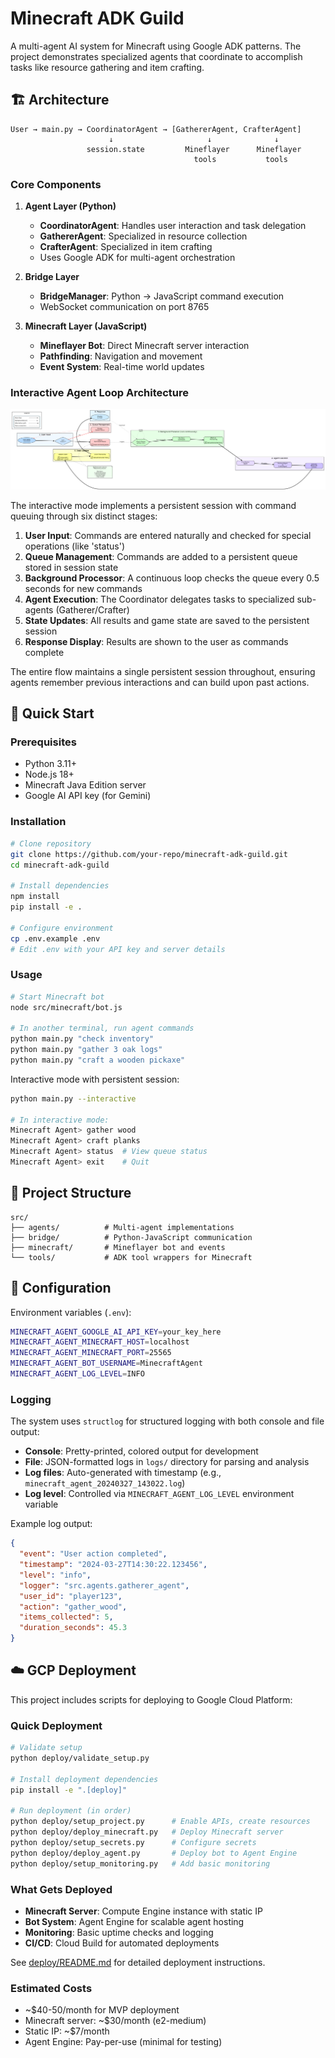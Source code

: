 # Minecraft ADK Guild

A multi-agent AI system for Minecraft using Google ADK patterns. The project demonstrates specialized agents that coordinate to accomplish tasks like resource gathering and item crafting.

## 🏗️ Architecture

```
User → main.py → CoordinatorAgent → [GathererAgent, CrafterAgent]
                      ↓                     ↓              ↓
                 session.state         Mineflayer      Mineflayer
                                         tools           tools
```

### Core Components

1. **Agent Layer (Python)**
   - **CoordinatorAgent**: Handles user interaction and task delegation
   - **GathererAgent**: Specialized in resource collection
   - **CrafterAgent**: Specialized in item crafting
   - Uses Google ADK for multi-agent orchestration

2. **Bridge Layer**
   - **BridgeManager**: Python → JavaScript command execution
   - WebSocket communication on port 8765

3. **Minecraft Layer (JavaScript)**
   - **Mineflayer Bot**: Direct Minecraft server interaction
   - **Pathfinding**: Navigation and movement
   - **Event System**: Real-time world updates

### Interactive Agent Loop Architecture

![Interactive Agent Loop](docs/interactive-agent-loop-flow.png)

The interactive mode implements a persistent session with command queuing through six distinct stages:

1. **User Input**: Commands are entered naturally and checked for special operations (like 'status')
2. **Queue Management**: Commands are added to a persistent queue stored in session state
3. **Background Processor**: A continuous loop checks the queue every 0.5 seconds for new commands
4. **Agent Execution**: The Coordinator delegates tasks to specialized sub-agents (Gatherer/Crafter)
5. **State Updates**: All results and game state are saved to the persistent session
6. **Response Display**: Results are shown to the user as commands complete

The entire flow maintains a single persistent session throughout, ensuring agents remember previous interactions and can build upon past actions.

## 🚀 Quick Start

### Prerequisites
- Python 3.11+
- Node.js 18+
- Minecraft Java Edition server
- Google AI API key (for Gemini)

### Installation

```bash
# Clone repository
git clone https://github.com/your-repo/minecraft-adk-guild.git
cd minecraft-adk-guild

# Install dependencies
npm install
pip install -e .

# Configure environment
cp .env.example .env
# Edit .env with your API key and server details
```

### Usage

```bash
# Start Minecraft bot
node src/minecraft/bot.js

# In another terminal, run agent commands
python main.py "check inventory"
python main.py "gather 3 oak logs"
python main.py "craft a wooden pickaxe"
```

Interactive mode with persistent session:
```bash
python main.py --interactive

# In interactive mode:
Minecraft Agent> gather wood
Minecraft Agent> craft planks
Minecraft Agent> status  # View queue status
Minecraft Agent> exit    # Quit
```

## 📁 Project Structure

```
src/
├── agents/          # Multi-agent implementations
├── bridge/          # Python-JavaScript communication
├── minecraft/       # Mineflayer bot and events
└── tools/           # ADK tool wrappers for Minecraft
```

## 🔧 Configuration

Environment variables (`.env`):
```bash
MINECRAFT_AGENT_GOOGLE_AI_API_KEY=your_key_here
MINECRAFT_AGENT_MINECRAFT_HOST=localhost
MINECRAFT_AGENT_MINECRAFT_PORT=25565
MINECRAFT_AGENT_BOT_USERNAME=MinecraftAgent
MINECRAFT_AGENT_LOG_LEVEL=INFO
```

### Logging

The system uses `structlog` for structured logging with both console and file output:

- **Console**: Pretty-printed, colored output for development
- **File**: JSON-formatted logs in `logs/` directory for parsing and analysis
- **Log files**: Auto-generated with timestamp (e.g., `minecraft_agent_20240327_143022.log`)
- **Log level**: Controlled via `MINECRAFT_AGENT_LOG_LEVEL` environment variable

Example log output:
```json
{
  "event": "User action completed",
  "timestamp": "2024-03-27T14:30:22.123456",
  "level": "info",
  "logger": "src.agents.gatherer_agent",
  "user_id": "player123",
  "action": "gather_wood",
  "items_collected": 5,
  "duration_seconds": 45.3
}
```

## ☁️ GCP Deployment

This project includes scripts for deploying to Google Cloud Platform:

### Quick Deployment

```bash
# Validate setup
python deploy/validate_setup.py

# Install deployment dependencies
pip install -e ".[deploy]"

# Run deployment (in order)
python deploy/setup_project.py      # Enable APIs, create resources
python deploy/deploy_minecraft.py   # Deploy Minecraft server
python deploy/setup_secrets.py      # Configure secrets
python deploy/deploy_agent.py       # Deploy bot to Agent Engine
python deploy/setup_monitoring.py   # Add basic monitoring
```

### What Gets Deployed

- **Minecraft Server**: Compute Engine instance with static IP
- **Bot System**: Agent Engine for scalable agent hosting  
- **Monitoring**: Basic uptime checks and logging
- **CI/CD**: Cloud Build for automated deployments

See [deploy/README.md](deploy/README.md) for detailed deployment instructions.

### Estimated Costs

- ~$40-50/month for MVP deployment
- Minecraft server: ~$30/month (e2-medium)
- Static IP: ~$7/month
- Agent Engine: Pay-per-use (minimal for testing)